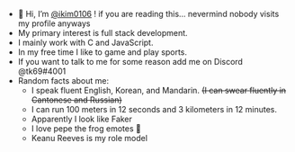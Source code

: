 - 👋 Hi, I’m [@ikim0106](https://github.com/ikim0106) ! if you are reading this... nevermind nobody visits my profile anyways
- My primary interest is full stack development. 
- I mainly work with C and JavaScript.
- In my free time I like to game and play sports.
- If you want to talk to me for some reason add me on Discord @tk69#4001
- Random facts about me: 
    * I speak fluent English, Korean, and Mandarin. ~~(I can swear fluently in Cantonese and Russian)~~
    * I can run 100 meters in 12 seconds and 3 kilometers in 12 minutes.
    * Apparently I look like Faker
    * I love pepe the frog emotes 🐸
    * Keanu Reeves is my role model

<!---
ikim0106/ikim0106 is a ✨ special ✨ repository because its `README.md` (this file) appears on your GitHub profile.
You can click the Preview link to take a look at your changes.
--->
